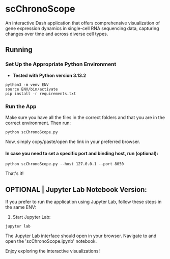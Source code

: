 # scChronoScope

An interactive Dash application that offers comprehensive visualization of gene expression dynamics in single-cell RNA sequencing data, capturing changes over time and across diverse cell types.

## Running

### Set Up the Appropriate Python Environment

- **Tested with Python version 3.13.2**

```shell
python3 -m venv ENV
source ENV/bin/activate
pip install -r requirements.txt
```

### Run the App
Make sure you have all the files in the correct folders and that you are in the correct environment. Then run:

```shell
python scChronoScope.py
```
Now, simply copy/paste/open the link in your preferred browser.



#### In case you need to set a specific port and binding host, run (optional):
```shell
python scChronoScope.py --host 127.0.0.1 --port 8050
```

That's it!




## OPTIONAL | Jupyter Lab Notebook Version:
If you prefer to run the application using Jupyter Lab, follow these steps in the same ENV:

1. Start Jupyter Lab:
```shell
jupyter lab
```

The Jupyter Lab interface should open in your browser. Navigate to and open the 'scChronoScope.ipynb' notebook.

Enjoy exploring the interactive visualizations!
